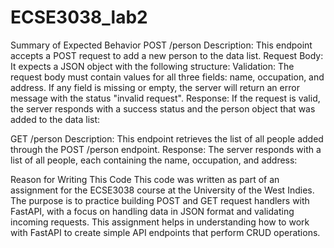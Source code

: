 # ECSE3038_lab2
Summary of Expected Behavior
POST /person
Description: This endpoint accepts a POST request to add a new person to the data list.
Request Body: It expects a JSON object with the following structure:
Validation: The request body must contain values for all three fields: name, occupation, and address. If any field is missing or empty, the server will return an error message with the status "invalid request".
Response: If the request is valid, the server responds with a success status and the person object that was added to the data list:


GET /person
Description: This endpoint retrieves the list of all people added through the POST /person endpoint.
Response: The server responds with a list of all people, each containing the name, occupation, and address:

Reason for Writing This Code
This code was written as part of an assignment for the ECSE3038 course at the University of the West Indies. The purpose is to practice building POST and GET request handlers with FastAPI, with a focus on handling data in JSON format and validating incoming requests. This assignment helps in understanding how to work with FastAPI to create simple API endpoints that perform CRUD operations.

